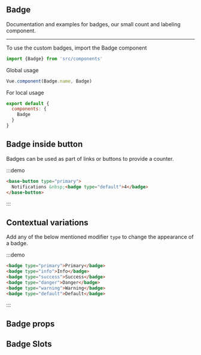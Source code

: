 ##  Badge

Documentation and examples for badges, our small count and labeling component.

<hr>
To use the custom badges, import the Badge component

```js
import {Badge} from 'src/components'
```

Global usage

```js
Vue.component(Badge.name, Badge)
```

For local usage
```js
export default {
  components: {
    Badge
  }
}
```

## Badge inside button

Badges can be used as part of links or buttons to provide a counter.

:::demo
```html
<base-button type="primary">
  Notifications &nbsp;<badge type="default">4</badge>
</base-button>
```
:::

## Contextual variations

Add any of the below mentioned modifier `type` to change the appearance of a badge.

:::demo
```html
<badge type="primary">Primary</badge>
<badge type="info">Info</badge>
<badge type="success">Success</badge>
<badge type="danger">Danger</badge>
<badge type="warning">Warning</badge>
<badge type="default">Default</badge>
```
:::

## Badge props
<props-table component-name="badge"/>

## Badge Slots
<slots-table :slots="[
          {name: 'default', description: 'Default content for the badge'}
          ]"/> 
